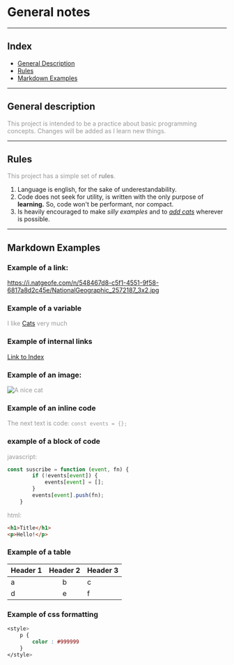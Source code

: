 # General notes
---
## Index

- [General Description](#general-description)
- [Rules](#rules)
- [Markdown Examples](#markdown-examples)

---
## General description
This project is intended to be a practice about basic programming concepts. 
Changes will be added as I learn new things.

---
## Rules
This project has a simple set of **rules**.
1. Language is english, for the sake of underestandability.
2. Code does not seek for utility, is written with the only purpose of __learning.__ So, code won't be performant, nor compact.
3. Is heavily encouraged to make *silly examples* and to [*add cats*](https://i.natgeofe.com/n/548467d8-c5f1-4551-9f58-6817a8d2c45e/NationalGeographic_2572187_3x2.jpg) wherever is possible.
---
## Markdown Examples 

### Example of a link: 
<https://i.natgeofe.com/n/548467d8-c5f1-4551-9f58-6817a8d2c45e/NationalGeographic_2572187_3x2.jpg>

### Example of a variable
[1a]: https://i.natgeofe.com/n/548467d8-c5f1-4551-9f58-6817a8d2c45e/NationalGeographic_2572187_3x2.jpg
I like [Cats][1a] very much

### Example of internal links
[Link to Index](#index)

### Example of an image: 
![A nice cat][1a]

### Example of an inline code
The next text is code: `const events = {};`

### example of a block of code
javascript:
```javascript
const suscribe = function (event, fn) {
        if (!events[event]) {
            events[event] = [];
        }
        events[event].push(fn);
    }
```
html:
```html
<h1>Title</h1>
<p>Hello!</p>
```

### Example of a table
|Header 1 |Header 2| Header 3|
|---|:---:|:---|
|a|b|c|
|d|e|f|

### Example of css formatting
```css
<style>
    p {
        color : #999999
    }
</style>
```
<style>
    p {
        color : #999999
    }
</style>


